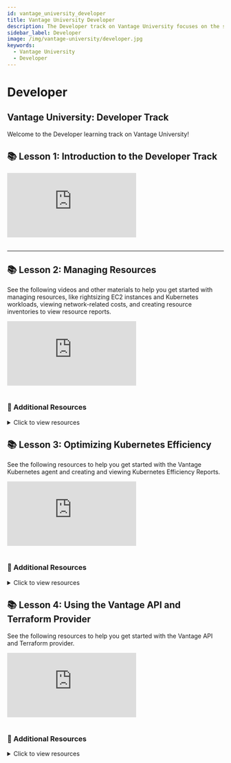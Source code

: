 ```yaml
---
id: vantage_university_developer
title: Vantage University Developer
description: The Developer track on Vantage University focuses on the steps you can take to use Vantage as your organization's technical expert.
sidebar_label: Developer
image: /img/vantage-university/developer.jpg
keywords:
  - Vantage University
  - Developer
---
```


# Developer

## Vantage University: Developer Track

Welcome to the Developer learning track on Vantage University!

## 📚 Lesson 1: Introduction to the Developer Track

<div style={{ position: 'relative', paddingBottom: '56.25%', height: 0 }}>
    <iframe src="https://www.youtube.com/embed/ptZKhVgtvv4?si=OJyGCY9gcGr6g6zA?rel=0&color=white&modestbranding=1&showinfo=0&wmode=transparent" frameborder="0" webkitallowfullscreen="true" mozallowfullscreen="true" allowfullscreen="true" style={{ position: 'absolute', top: 0, left: 0, width: '100%', height: '100%', borderRadius: '10px' }}></iframe>
</div><br/>

---

## 📚 Lesson 2: Managing Resources

See the following videos and other materials to help you get started with managing resources, like rightsizing EC2 instances and Kubernetes workloads, viewing network-related costs, and creating resource inventories to view resource reports.

<div style={{ position: 'relative', paddingBottom: '56.25%', height: 0 }}>
    <iframe src="https://www.youtube.com/embed/iNYtWV4cg6c?si=0mK3Se5wv9tdWX2U?rel=0&color=white&modestbranding=1&showinfo=0&wmode=transparent" frameborder="0" webkitallowfullscreen="true" mozallowfullscreen="true" allowfullscreen="true" style={{ position: 'absolute', top: 0, left: 0, width: '100%', height: '100%', borderRadius: '10px' }}></iframe>
</div><br/>

### 📖 Additional Resources

<details><summary>Click to view resources</summary>

- [Vantage University: Active Resources](/vantage_university_per_resource_costs)
- [Active Resources](/active_resources)
- [EC2 rightsizing recommendations](/cost_recommendations#ec2-rightsizing-recommendations)
- [Kubernetes rightsizing recommendations](/cost_recommendations#kubernetes-rightsizing)
- [Network Flow Reports](/network_flow_reports)

</details>

## 📚 Lesson 3: Optimizing Kubernetes Efficiency

See the following resources to help you get started with the Vantage Kubernetes agent and creating and viewing Kubernetes Efficiency Reports.

<div style={{ position: 'relative', paddingBottom: '56.25%', height: 0 }}>
    <iframe src="https://www.youtube.com/embed/Jeqr0OJ3ctk?si=N1xZZUEv5UmTVsu5?rel=0&color=white&modestbranding=1&showinfo=0&wmode=transparent" frameborder="0" webkitallowfullscreen="true" mozallowfullscreen="true" allowfullscreen="true" style={{ position: 'absolute', top: 0, left: 0, width: '100%', height: '100%', borderRadius: '10px' }}></iframe>
</div><br/>

### 📖 Additional Resources

<details><summary>Click to view resources</summary>

- [Kubernetes Agent installation](/kubernetes_agent)
- [Kubernetes Efficiency Reports](/kubernetes)
- [Kubernetes GPU costs](/kubernetes#gpu)
- [Blog on how we built the Kubernetes agent](https://www.vantage.sh/blog/kubernetes-cost-monitoring-agent)

</details>

## 📚 Lesson 4: Using the Vantage API and Terraform Provider

See the following resources to help you get started with the Vantage API and Terraform provider.

<div style={{ position: 'relative', paddingBottom: '56.25%', height: 0 }}>
    <iframe src="https://www.youtube.com/embed/Krp5ZBmlF80?si=EUSo3UEP3bO3ARGZ?si=cQiMpN38yl2rjHps?rel=0&color=white&modestbranding=1&showinfo=0&wmode=transparent" frameborder="0" webkitallowfullscreen="true" mozallowfullscreen="true" allowfullscreen="true" style={{ position: 'absolute', top: 0, left: 0, width: '100%', height: '100%', borderRadius: '10px' }}></iframe>
</div><br/>

### 📖 Additional Resources

<details><summary>Click to view resources</summary>

- [Vantage API intro](/api)
- [Vantage Terraform provider intro](/terraform)
- [Vantage API official site](https://vantage.readme.io/reference/general)
- [Vantage Terraform provider official site](https://registry.terraform.io/providers/vantage-sh/vantage/latest/docs)
- [FinOps as Code tutorials](https://github.com/vantage-sh/finops-as-code)

</details>
